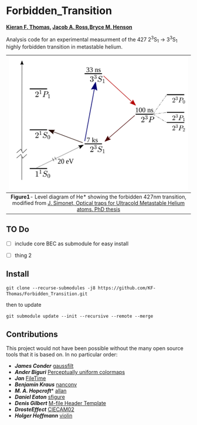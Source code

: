# Forbidden_Transition
**[Kieran F. Thomas](https://github.com/KF-Thomas), [Jacob A. Ross](https://github.com/GroundhogState),[Bryce M. Henson](https://github.com/brycehenson)**

Analysis code for an experimental measurment of the 427 2<sup>3</sup>S<sub>1</sub> -> 3<sup>3</sup>S<sub>1</sub> highly forbidden transition in metastable helium.


| ![Level Diagram of He*](/figs/level_scheme_v4.svg "Fig2") | 
|:--:| 
| **Figure1**- Level diagram of He\* showing the forbidden 427nm transition, modified from [J. Simonet, Optical traps for Ultracold Metastable Helium atoms. PhD thesis](https://tel.archives-ouvertes.fr/tel-00651592/file/Simonet_PhD_Thesis.pdf)   |



## TO Do
- [ ] include core BEC as submodule for easy install
- [ ] thing 2


## Install
``` 
git clone --recurse-submodules -j8 https://github.com/KF-Thomas/Forbidden_Transition.git
```
then to update 
```
git submodule update --init --recursive --remote --merge
```

## Contributions  
This project would not have been possible without the many open source tools that it is based on. In no particular order: 

* ***James Conder*** [gaussfilt](https://au.mathworks.com/matlabcentral/fileexchange/43182-gaussfilt-t-z-sigma)
* ***Ander Biguri*** [Perceptually uniform colormaps](https://au.mathworks.com/matlabcentral/fileexchange/51986-perceptually-uniform-colormaps)
* ***Jan*** [FileTime](https://au.mathworks.com/matlabcentral/fileexchange/24671-filetime)
* ***Benjamin Kraus*** [nanconv](https://au.mathworks.com/matlabcentral/fileexchange/41961-nanconv)
* ***M. A. Hopcroft**** [allan](https://au.mathworks.com/matlabcentral/fileexchange/13246-allan)
* ***Daniel Eaton***  [sfigure](https://au.mathworks.com/matlabcentral/fileexchange/8919-smart-silent-figure)
* ***Denis Gilbert***  [M-file Header Template](https://au.mathworks.com/matlabcentral/fileexchange/4908-m-file-header-template)
* ***DrosteEffect***  [CIECAM02](https://github.com/DrosteEffect/CIECAM02)
* ***Holger Hoffmann*** [violin](https://au.mathworks.com/matlabcentral/fileexchange/45134-violin-plot)

